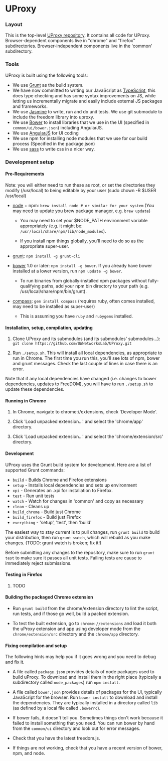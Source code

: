 UProxy
======


### Layout

This is the top-level [UProxy repository](https://github.com/UWNetworksLab/UProxy). It contains all code for UProxy. Browser-dependent components live in "chrome" and "firefox" subdirectories. Browser-independent components live in the 'common' subdirectory.

### Tools

UProxy is built using the following tools:

 - We use [Grunt](http://gruntjs.com/) as the build system.
 - We have now committed to writing our JavaScript as [TypeScript](http://www.typescriptlang.org/), this does type checking and has some syntax improvements on JS, while letting us incrementally migrate and easily include external JS packages and frameworks.
 - We use [Jasmine](http://pivotal.github.io/jasmine/) to write, run and do unit tests.
We use git submodule to include the freedom library into uproxy.
 - We use [Bower](http://bower.io) to install libraries that we use in the UI (specified in `common/ui/bower.json`) including AngularJS.
 - We use [AngularJS](http://angularjs.org) for UI coding
 - We use npm for installing node modules that we use for our build process (Specified in the package.json)
 - We use [sass](http://sass-lang.com/) to write css in a nicer way.

### Development setup

#### Pre-Requirements

Note: you will either need to run these as root, or set the directories they
modify (/usr/local) to being editable by your user (sudo chown -R $USER /usr/local)

- [node](http://nodejs.org/) + npm: `brew install node # or similar for your system` (You may need to update you brew package manager, e.g. `brew update`)

    - You may need to set your $NODE_PATH environment variable appropriately
      (e.g. it might be: `/usr/local/share/npm/lib/node_modules`).

    - If you install npm things globally, you'll need to do so as the
      appropriate super-user.

- [grunt](http://gruntjs.com/): `npm install -g grunt-cli`

- [bower](http://bower.io/) 1.0 or later: `npm install -g bower`. If you already have bower installed at a lower version, run `npm update -g bower`.

    - To run binaries from globally-installed npm packages without
      fully-qualifying paths, add your npm bin directory to your path
      (e.g. /usr/local/share/npm/bin/grunt).

- [compass](http://compass-style.org/):
  `gem install compass` (requires ruby, often comes installed, may need to be installed as super-user)

    - This is assuming you have `ruby` and `rubygems` installed.

#### Installation, setup, compilation, updating

1. Clone UProxy and its submodules (and its submodules' submodules...):
`git clone https://github.com/UWNetworksLab/UProxy.git`

2. Run `./setup.sh`. This will install all local dependencies,
as appropriate to run in Chrome.
The first time you run this, you'll see lots of npm, bower and grunt
messages. Check the last couple of lines in case there is an error.

Note that if any local dependencies have changed (i.e. changes to bower dependencies,
updates to FreeDOM), you will have to run `./setup.sh` to update these dependencies.


#### Running in Chrome

1. In Chrome, navigate to chrome://extensions, check 'Developer Mode'.

2. Click 'Load unpacked extension...' and select the 'chrome/app' directory.

3. Click 'Load unpacked extension...' and select the 'chrome/extension/src' directory.

#### Development

UProxy uses the Grunt build system for development. Here are a list
of supported Grunt commands:
 *  `build` - Builds Chrome and Firefox extensions
 *  `setup` - Installs local dependencies and sets up environment
 *  `xpi` - Generates an .xpi for installation to Firefox.
 *  `test` - Run unit tests
 *  `watch` - Watch for changes in 'common' and copy as necessary
 *  `clean` - Cleans up
 *  `build_chrome` - Build just Chrome
 *  `build_firefox` - Build just Firefox
 *  `everything` - 'setup', 'test', then 'build'

The easiest way to stay current is to pull changes, run `grunt build` to build
your distribution, then run `grunt watch`, which will rebuild as you make changes. (TODO: grunt watch is broken; fix it!)

Before submitting any changes to the repository, make sure to run `grunt test`
to make sure it passes all unit tests. Failing tests are cause to immediately
reject submissions.

#### Testing in Firefox

1. TODO


#### Building the packaged Chrome extension

- Run `grunt build` from the chrome/extension directory to lint the script, run tests, and if those go well, build a packed extension.

- To test the built extension, go to `chrome://extensions` and load it both the uProxy extension and app using developer mode from the `chrome/extension/src` directory and the `chrome/app` directory.


#### Fixing compilation and setup

The following hints may help you if it goes wrong and you need to debug and fix it.

- A file called `package.json` provides details of node packages used to build uProxy. To download and install them in the right place (typically a subdirectory called `node_packages`) run `npm install`.

- A file called `bower.json` provides details of packages for the UI, typically JavaScript for the browser. Run `bower install` to download and install the dependencies. They are typically installed in a directory called `lib` (as defined by a local file called `.bowerrc`).

- If bower fails, it doesn't tell you. Sometimes things don't work because it failed to install something that you need. You can run bower by hand from the `common/ui` directory and look out for error messages.

- Check that you have the latest freedom.js.

- If things are not working, check that you have a recent version of bower, npm, and node.
